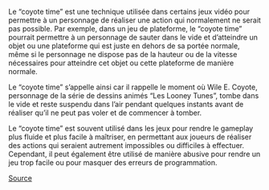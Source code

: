 Le “coyote time” est une technique utilisée dans certains jeux vidéo pour permettre à un personnage de réaliser une action qui normalement ne serait pas possible. Par exemple, dans un jeu de plateforme, le “coyote time” pourrait permettre à un personnage de sauter dans le vide et d’atteindre un objet ou une plateforme qui est juste en dehors de sa portée normale, même si le personnage ne dispose pas de la hauteur ou de la vitesse nécessaires pour atteindre cet objet ou cette plateforme de manière normale.

Le “coyote time” s’appelle ainsi car il rappelle le moment où Wile E. Coyote, personnage de la série de dessins animés “Les Looney Tunes”, tombe dans le vide et reste suspendu dans l’air pendant quelques instants avant de réaliser qu’il ne peut pas voler et de commencer à tomber.

Le “coyote time” est souvent utilisé dans les jeux pour rendre le gameplay plus fluide et plus facile à maîtriser, en permettant aux joueurs de réaliser des actions qui seraient autrement impossibles ou difficiles à effectuer. Cependant, il peut également être utilisé de manière abusive pour rendre un jeu trop facile ou pour masquer des erreurs de programmation.

[Source](https://videogamecreation.fr/glossaire/coyote-time/)